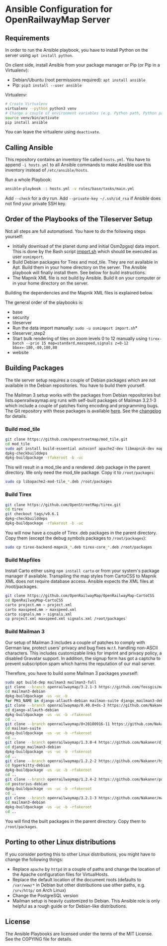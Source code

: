 # Ansible Configuration for OpenRailwayMap Server

## Requirements

In order to run the Ansible playbook, you have to install Python on the server using `apt install
python`.

On client side, install Ansible from your package manager or Pip (or Pip in a Virtualenv):

* Debian/Ubuntu (root permissions required): `apt install ansible`
* Pip: `pip3 install --user ansible`

Virtualenv:

```sh
# Create Virtualenv
virtualenv --python python3 venv
# Change a couple of environment variables (e.g. Python path, Python packages location)
source venv/bin/activate
pip install ansible
```

You can leave the virtualenv using `deactivate`.



## Calling Ansible

This repository contains an inventory file called `hosts.yml`. You have to append `-i hosts.yml` to
all Ansible commands to make Ansible use this inventory instead of `/etc/ansible/hosts`.

Run a whole Playbook:

```sh
ansible-playbook -i hosts.yml -v roles/base/tasks/main.yml
```

Add `--check` for a dry run. Add `--private-key ~/.ssh/id_rsa` if Ansible does not find your private
SSH key.


## Order of the Playbooks of the Tileserver Setup

Not all steps are full automatised. You have to do the following steps yourself:

* Initially download of the planet dump and initial Osm2pgsql data import. This is done by the Bash
  script [import.sh](../scripts/import.sh) which should be executed as user `osmimport`.
* Build Debian packages for Tirex and mod_tile. They are not available in Apt. Build them in your
  home directory on the server. The Ansible playbook will finally install them. See below for build
  instructions.
* The Mapnik XML file is not build by Ansible. Build it on your computer or in your home directory
  on the server.

Building the dependencies and the Mapnik XML files is explained below.

The general order of the playbooks is:

* base
* security
* tileserver
* Run the data import manually: `sudo -u osmimport import.sh`*
* tileserver_step2
* Start bulk rendering of tiles on zoom levels 0 to 12 manually using
  `tirex-batch --prio 15 map=standard,maxspeed,signals z=0-12 bbox=-180,-80,180,80`
* website

## Building Packages

The tile server setup requires a couple of Debian packages which are not available in the Debian repositories.
You have to build them yourself.

The Mailman 3 setup works with the packages from Debian repositories but lists.openrailwaymap.org
runs with self-built packages of Mailman 3.2.1-3 which include a couple of patches fixing encoding
and programming bugs. The Git repository with these packages is available
[here](https://github.com/fossgis/mailman3-debian). See the
[changelog](https://github.com/fossgis/mailman3-debian/blob/debian-3.2.1-3/debian/changelog) for
details.

### Build mod_tile

```sh
git clone https://github.com/openstreetmap/mod_tile.git
cd mod_tile
sudo apt install build-essential autoconf apache2-dev libmapnik-dev mapnik-utils
dpkg-checkbuilddeps
dpkg-buildpackage -rfakeroot -b -uc
```

This will result in a mod_tile and a rendered .deb package in the parent directory. We only need the
mod_tile package. Copy it to `/root/packages`:

```sh
sudo cp libapache2-mod-tile_*.deb /root/packages
```


### Build Tirex

```sh
git clone https://github.com/OpenStreetMap/tirex.git
cd tirex
git checkout tags/v0.6.1
dpkg-checkbuilddeps
dpkg-buildpackage -rfakeroot -b -uc
```

You will now have a couple of Tirex .deb packages in the parent directory. Copy them (except the debug symbols packages to `/root/packages`):

```sh
sudo cp tirex-backend-mapnik_*.deb tirex-core_*.deb /root/packages
```


### Build Mapfiles

Install Carto either using `npm install carto` or from your system's package manager if available.
Transpiling the map styles from CartoCSS to Mapnik XML does not require database access. Ansible
expects the XML files at /root/packages.

```sh
git clone https://github.com/OpenRailwayMap/OpenRailwayMap-CartoCSS
cd OpenRailwayMap-CartoCSS
carto project.mm > project.xml
carto maxspeed.mm > maxspeed.xml
carto signals.mm > signals.xml
cp project.xml maxspeed.xml signals.xml /root/packages`
```

### Build Mailman 3

Our setup of Mailman 3 includes a couple of patches to comply with German
law, protect users' privacy and bug fixes w.r.t. handling non-ASCII
characters. This includes customizable links for imprint and privacy
policy, a disabled Gravatar support. In addition, the signup form has got
a captcha to prevent subscription spam which harms the reputation of our
mail server.

Therefore, you have to build some Mailman 3 packages yourself:

```sh
sudo apt build-dep mailman3 mailman3-full
git clone --branch openrailwaymap/3.2.1-3 https://github.com/fossgis/mailman3-debian.git
cd mailman3-debian
dpkg-buildpackage -us -uc -b
for PKG_NAME in django-allauth-debian mailman-suite django_mailman3-debian hyperkitty-debian postorius-debian mailman3-debian ; do
git clone --branch openrailwaymap/0.40.0+ds-3 https://github.com/Nakaner/django-allauth-debian.git
cd django-allauth-debian
dpkg-buildpackage -us -uc -b -rfakeroot
cd ..
git clone --branch openrailwaymap/0+20180916-11 https://github.com/Nakaner/mailman-suite.git
cd mailman-suite
dpkg-buildpackage -us -uc -b -rfakeroot
cd ..
git clone --branch openrailwaymap/1.3.0-4 https://github.com/Nakaner/django_mailman3-debian.git
cd django_mailman3-debian
dpkg-buildpackage -us -uc -b -rfakeroot
cd ..
git clone --branch openrailwaymap/1.2.2-2 https://github.com/Nakaner/hyperkitty-debian.git
cd hyperkitty-debian
dpkg-buildpackage -us -uc -b -rfakeroot
cd ..
git clone --branch openrailwaymap/1.2.4-2 https://github.com/Nakaner/postorius-debian.git
cd postorius-debian
dpkg-buildpackage -us -uc -b -rfakeroot
cd ..
git clone --branch openrailwaymap/3.2.1-3 https://github.com/Nakaner/mailman3-debian.git
cd mailman3-debian
dpkg-buildpackage -us -uc -b -rfakeroot
cd ..
```

You will find the built packages in the parent directory. Copy them to `/root/packages`.

## Porting to other Linux distributions

If you consider porting this to other Linux distributions, you might have to change the following things:

* Replace `apache` by `httpd` in a couple of paths and change the location of the Apache configuration files for VirtualHosts.
* Replace the default location of the document roots (defaults to `/var/www/*` in Debian but other distributions use other paths, e.g. `/srv/http/` on Arch Linux)
* Change the PostgreSQL version
* Mailman setup is heavily customized to Debian. This Ansible role is only helpful as a rough guide or for Debian-like distributions.

## License

The Ansible Playbooks are licensed under the terms of the MIT License. See the COPYING file for details.
